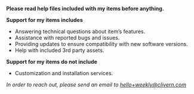 **Please read help files included with my items before anything.**

**Support for my items includes**

- Answering technical questions about item’s features.
- Assistance with reported bugs and issues.
- Providing updates to ensure compatibility with new software versions.
- Help with included 3rd party assets.

**Support for my items do not include**

- Customization and installation services.

*In order to reach out, please send an email to [hello+weekly@clivern.com](mailto:hello+weekly@clivern.com)*